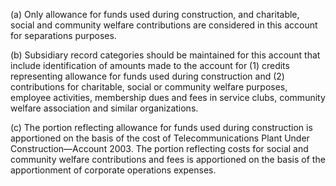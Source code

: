 (a) Only allowance for funds used during construction, and charitable, social and community welfare contributions are considered in this account for separations purposes.

(b) Subsidiary record categories should be maintained for this account that include identification of amounts made to the account for (1) credits representing allowance for funds used during construction and (2) contributions for charitable, social or community welfare purposes, employee activities, membership dues and fees in service clubs, community welfare association and similar organizations.

(c) The portion reflecting allowance for funds used during construction is apportioned on the basis of the cost of Telecommunications Plant Under Construction—Account 2003. The portion reflecting costs for social and community welfare contributions and fees is apportioned on the basis of the apportionment of corporate operations expenses.

